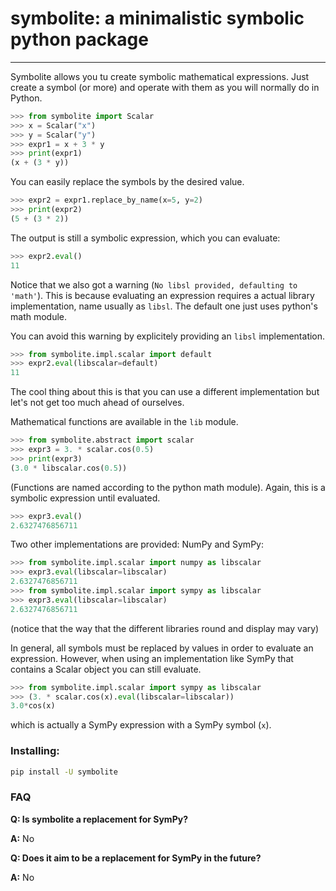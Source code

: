 # symbolite: a minimalistic symbolic python package

______________________________________________________________________

Symbolite allows you tu create symbolic mathematical
expressions. Just create a symbol (or more) and operate with them as you
will normally do in Python.

```python
>>> from symbolite import Scalar
>>> x = Scalar("x")
>>> y = Scalar("y")
>>> expr1 = x + 3 * y
>>> print(expr1)
(x + (3 * y))
```

You can easily replace the symbols by the desired value.

```python
>>> expr2 = expr1.replace_by_name(x=5, y=2)
>>> print(expr2)
(5 + (3 * 2))
```

The output is still a symbolic expression, which you can evaluate:

```python
>>> expr2.eval()
11
```

Notice that we also got a warning (`No libsl provided, defaulting to 'math'`).
This is because evaluating an expression requires a actual library implementation,
name usually as `libsl`. The default one just uses python's math module.

You can avoid this warning by explicitely providing an `libsl` implementation.

```python
>>> from symbolite.impl.scalar import default
>>> expr2.eval(libscalar=default)
11
```

The cool thing about this is that you can use a different implementation
but let's not get too much ahead of ourselves.

Mathematical functions are available in the `lib` module.

```python
>>> from symbolite.abstract import scalar
>>> expr3 = 3. * scalar.cos(0.5)
>>> print(expr3)
(3.0 * libscalar.cos(0.5))
```

(Functions are named according to the python math module).
Again, this is a symbolic expression until evaluated.

```python
>>> expr3.eval()
2.6327476856711
```

Two other implementations are provided: NumPy and SymPy:

```python
>>> from symbolite.impl.scalar import numpy as libscalar
>>> expr3.eval(libscalar=libscalar)
2.6327476856711
>>> from symbolite.impl.scalar import sympy as libscalar
>>> expr3.eval(libscalar=libscalar)
2.6327476856711
```

(notice that the way that the different libraries round and
display may vary)

In general, all symbols must be replaced by values in order
to evaluate an expression. However, when using an implementation
like SymPy that contains a Scalar object you can still evaluate.

```python
>>> from symbolite.impl.scalar import sympy as libscalar
>>> (3. * scalar.cos(x).eval(libscalar=libscalar))
3.0*cos(x)
```

which is actually a SymPy expression with a SymPy symbol (`x`).

### Installing:

```bash
pip install -U symbolite
```

### FAQ

**Q: Is symbolite a replacement for SymPy?**

**A:** No

**Q: Does it aim to be a replacement for SymPy in the future?**

**A:** No
